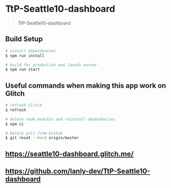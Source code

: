 # TtP-Seattle10-dashboard

> TtP-Seattle10-dashboard

## Build Setup

``` bash
# install dependencies
$ npm run install

# build for production and launch server
$ npm run start
```

## Useful commands when making this app work on Glitch
``` bash
# refresh Glitch
$ refresh

# delete node_modules and reinstall dependencies
$ npm ci

# before pull from Github
$ git reset --hard origin/master

```
## https://seattle10-dashboard.glitch.me/
## https://github.com/lanly-dev/TtP-Seattle10-dashboard
